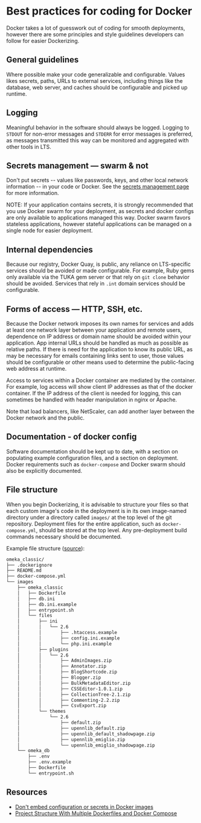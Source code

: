 # Best practices for coding for Docker

Docker takes a lot of guesswork out of coding for smooth deployments, however there are some principles and style guidelines developers can follow for easier Dockerizing.

## General guidelines

Where possible make your code generalizable and configurable. Values likes secrets, paths, URLs to external services, including things like the database, web server, and caches should be configurable and picked up runtime.

## Logging

Meaningful behavior in the software should always be logged.  Logging to `STDOUT` for non-error messages and `STDERR` for error messages is preferred, as messages transmitted this way can be monitored and aggregated with other tools in LTS.

## Secrets management — swarm & not

Don't put secrets -- values like passwords, keys, and other local network information -- in your code or Docker. See the [secrets management page](secrets_management.md) for more information.

NOTE: If your application contains secrets, it is strongly recommended that you use Docker swarm for your deployment, as secrets and docker configs are only available to applications managed this way.  Docker swarm favors stateless applications, however stateful applications can be managed on a single node for easier deployment.

## Internal dependencies

Because our registry, Docker Quay, is public, any reliance on LTS-specific services should be avoided or made configurable. For example, Ruby gems only available via the TUKA gem server or that rely on `git clone` behavior should be avoided. Services that rely in `.int` domain services should be configurable. 

## Forms of access — HTTP, SSH, etc.

Because the Docker network imposes its own names for services and adds at least one network layer between your application and remote users, dependence on IP address or domain name should be avoided within your application. App internal URLs should be handled as much as possible as relative paths. If there is need for the application to know its public URL, as may be necessary for emails containing links sent to user, those values should be configurable or other means used to determine the public-facing web address at runtime. 

Access to services within a Docker container are mediated by the container. For example, log access will show client IP addresses as that of the docker container. If the IP address of the client is needed for logging, this can sometimes be handled with header manipulation in nginx or Apache.

Note that load balancers, like NetScaler, can add another layer between the Docker network and the public. 

## Documentation - of docker config

Software documentation should be kept up to date, with a section on populating example configuration files, and a section on deployment.  Docker requirements such as `docker-compose` and Docker swarm should also be explicitly documented.

## File structure

When you begin Dockerizing, it is advisable to structure your files so that each custom image's code in the deployment is in its own image-named directory under a directory called `images/` at the top level of the git repository.  Deployment files for the entire application, such as `docker-compose.yml`, should be stored at the top level.  Any pre-deployment build commands necessary should be documented.

Example file structure ([source](https://github.com/upenn-libraries/omeka_classic)):
```bash
omeka_classic/
├── .dockerignore
├── README.md
├── docker-compose.yml
└── images
    ├── omeka_classic
    │   ├── Dockerfile
    │   ├── db.ini
    │   ├── db.ini.example
    │   ├── entrypoint.sh
    │   └── files
    │       ├── ini
    │       │   └── 2.6
    │       │       ├── .htaccess.example
    │       │       ├── config.ini.example
    │       │       └── php.ini.example
    │       ├── plugins
    │       │   └── 2.6
    │       │       ├── AdminImages.zip
    │       │       ├── Annotator.zip
    │       │       ├── BlogShortcode.zip
    │       │       ├── Blogger.zip
    │       │       ├── BulkMetadataEditor.zip
    │       │       ├── CSSEditor-1.0.1.zip
    │       │       ├── CollectionTree-2.1.zip
    │       │       ├── Commenting-2.2.zip
    │       │       ├── CsvExport.zip
    │       └── themes
    │           └── 2.6
    │               ├── default.zip
    │               ├── upennlib_default.zip
    │               ├── upennlib_default_shadowpage.zip
    │               ├── upennlib_emiglio.zip
    │               └── upennlib_emiglio_shadowpage.zip
    └── omeka_db
        ├── .env
        ├── .env.example
        ├── Dockerfile
        └── entrypoint.sh
```

## Resources

* [Don't embed configuration or secrets in Docker images](https://medium.com/@mccode/dont-embed-configuration-or-secrets-in-docker-images-7b2e0f916fdd)
* [Project Structure With Multiple Dockerfiles and Docker Compose](https://nickjanetakis.com/blog/docker-tip-10-project-structure-with-multiple-dockerfiles-and-docker-compose)
